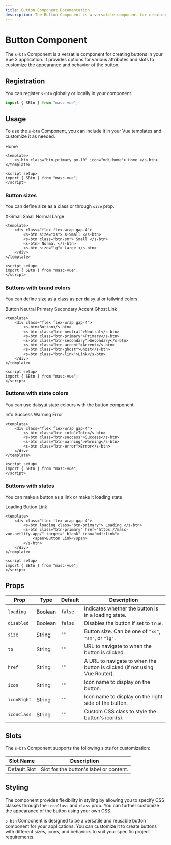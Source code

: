 ```yaml
---
title: Button Component Documentation
description: The Button Component is a versatile component for creating buttons in your Vue 3 application. It provides options for various attributes and slots to customize the appearance and behavior of the button.
---
```


# Button Component

The `s-btn` Component is a versatile component for creating buttons in your Vue 3 application. It provides options for various attributes and slots to customize the appearance and behavior of the button.

## Registration

You can register `s-btn` globally or locally in your component.

```ts
import { SBtn } from "masc-vue";
```

## Usage

To use the `s-btn` Component, you can include it in your Vue templates and customize it as needed.

<s-btn class="btn-primary px-10" icon="mdi:home"> Home </s-btn>

```vue
<template>
	<s-btn class="btn-primary px-10" icon="mdi:home"> Home </s-btn>
</template>

<script setup>
import { SBtn } from "masc-vue";
</script>
```

### Button sizes

You can define size as a class or through `size` prop.

<div class="flex flex-wrap gap-4">
  <s-btn size="xs"> X-Small </s-btn>
  <s-btn class="btn-sm"  > Small </s-btn>
  <s-btn> Normal </s-btn>
  <s-btn size="lg"> Large </s-btn> 
</div>

```vue
<template>
	<div class="flex flex-wrap gap-4">
		<s-btn size="xs"> X-Small </s-btn>
		<s-btn class="btn-sm"> Small </s-btn>
		<s-btn> Normal </s-btn>
		<s-btn size="lg"> Large </s-btn>
	</div>
</template>

<script setup>
import { SBtn } from "masc-vue";
</script>
```

### Buttons with brand colors

You can define size as a class as per daisy ui or tailwind colors.

<div class="flex flex-wrap gap-4">
  <s-btn>Button</s-btn>
  <s-btn class="btn-neutral">Neutral</s-btn>
  <s-btn class="btn-primary">Primary</s-btn>
  <s-btn class="btn-secondary">Secondary</s-btn>
  <s-btn class="btn-accent">Accent</s-btn>
  <s-btn class="btn-ghost">Ghost</s-btn>
  <s-btn class="btn-link">Link</s-btn>
</div>

```vue
<template>
	<div class="flex flex-wrap gap-4">
		<s-btn>Button</s-btn>
		<s-btn class="btn-neutral">Neutral</s-btn>
		<s-btn class="btn-primary">Primary</s-btn>
		<s-btn class="btn-secondary">Secondary</s-btn>
		<s-btn class="btn-accent">Accent</s-btn>
		<s-btn class="btn-ghost">Ghost</s-btn>
		<s-btn class="btn-link">Link</s-btn>
	</div>
</template>

<script setup>
import { SBtn } from "masc-vue";
</script>
```

### Buttons with state colors

You can use daisyui state colours with the button component

<div class="flex flex-wrap gap-4">
  <s-btn class="btn-info">Info</s-btn>
  <s-btn class="btn-success">Success</s-btn>
  <s-btn class="btn-warning">Warning</s-btn>
  <s-btn class="btn-error">Error</s-btn>
</div>

```vue
<template>
	<div class="flex flex-wrap gap-4">
		<s-btn class="btn-info">Info</s-btn>
		<s-btn class="btn-success">Success</s-btn>
		<s-btn class="btn-warning">Warning</s-btn>
		<s-btn class="btn-error">Error</s-btn>
	</div>
</template>

<script setup>
import { SBtn } from "masc-vue";
</script>
```

### Buttons with states

You can make a button as a link or make it loading state

<div class="flex flex-wrap gap-4 vp-raw">
  <s-btn loading class="btn-primary"> Loading </s-btn>
  <s-btn class="btn-primary" href="https://masc-vue.netlify.app/" target="_blank" icon="mdi:link"> Button Link </s-btn>
</div>

```vue
<template>
	<div class="flex flex-wrap gap-4">
		<s-btn loading class="btn-primary"> Loading </s-btn>
		<s-btn class="btn-primary" href="https://masc-vue.netlify.app/" target="_blank" icon="mdi:link">
			<span>Button Link</span>
		</s-btn>
	</div>
</template>

<script setup>
import { SBtn } from "masc-vue";
</script>
```

## Props

| Prop        | Type    | Default | Description                                                                |
| ----------- | ------- | ------- | -------------------------------------------------------------------------- |
| `loading`   | Boolean | `false` | Indicates whether the button is in a loading state.                        |
| `disabled`  | Boolean | `false` | Disables the button if set to `true`.                                      |
| `size`      | String  | ""      | Button size. Can be one of `"xs"`, `"sm"`, or `"lg"`.                      |
| `to`        | String  | ""      | URL to navigate to when the button is clicked.                             |
| `href`      | String  | ""      | A URL to navigate to when the button is clicked (if not using Vue Router). |
| `icon`      | String  | ""      | Icon name to display on the button.                                        |
| `iconRight` | String  | ""      | Icon name to display on the right side of the button.                      |
| `iconClass` | String  | ""      | Custom CSS class to style the button's icon(s).                            |

## Slots

The `s-btn` Component supports the following slots for customization:

| Slot Name    | Description                             |
| ------------ | --------------------------------------- |
| Default Slot | Slot for the button's label or content. |

## Styling

The component provides flexibility in styling by allowing you to specify CSS classes through the `iconClass` and `class` prop. You can further customize the appearance of the button using your own CSS.

`s-btn` Component is designed to be a versatile and reusable button component for your applications. You can customize it to create buttons with different sizes, icons, and behaviors to suit your specific project requirements.
